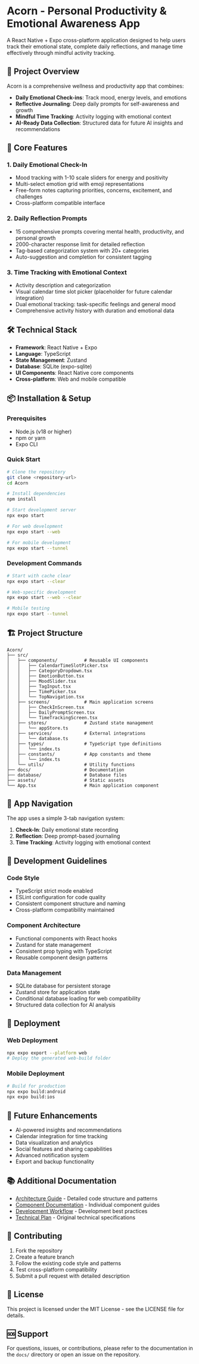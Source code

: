 # Acorn - Personal Productivity & Emotional Awareness App

A React Native + Expo cross-platform application designed to help users track their emotional state, complete daily reflections, and manage time effectively through mindful activity tracking.

## 🌟 Project Overview

Acorn is a comprehensive wellness and productivity app that combines:
- **Daily Emotional Check-ins**: Track mood, energy levels, and emotions
- **Reflective Journaling**: Deep daily prompts for self-awareness and growth
- **Mindful Time Tracking**: Activity logging with emotional context
- **AI-Ready Data Collection**: Structured data for future AI insights and recommendations

## 🎯 Core Features

### 1. Daily Emotional Check-In
- Mood tracking with 1-10 scale sliders for energy and positivity
- Multi-select emotion grid with emoji representations
- Free-form notes capturing priorities, concerns, excitement, and challenges
- Cross-platform compatible interface

### 2. Daily Reflection Prompts
- 15 comprehensive prompts covering mental health, productivity, and personal growth
- 2000-character response limit for detailed reflection
- Tag-based categorization system with 20+ categories
- Auto-suggestion and completion for consistent tagging

### 3. Time Tracking with Emotional Context
- Activity description and categorization
- Visual calendar time slot picker (placeholder for future calendar integration)
- Dual emotional tracking: task-specific feelings and general mood
- Comprehensive activity history with duration and emotional data

## 🛠️ Technical Stack

- **Framework**: React Native + Expo
- **Language**: TypeScript
- **State Management**: Zustand
- **Database**: SQLite (expo-sqlite)
- **UI Components**: React Native core components
- **Cross-platform**: Web and mobile compatible

## 📦 Installation & Setup

### Prerequisites
- Node.js (v18 or higher)
- npm or yarn
- Expo CLI

### Quick Start
```bash
# Clone the repository
git clone <repository-url>
cd Acorn

# Install dependencies
npm install

# Start development server
npx expo start

# For web development
npx expo start --web

# For mobile development
npx expo start --tunnel
```

### Development Commands
```bash
# Start with cache clear
npx expo start --clear

# Web-specific development
npx expo start --web --clear

# Mobile testing
npx expo start --tunnel
```

## 🏗️ Project Structure

```
Acorn/
├── src/
│   ├── components/          # Reusable UI components
│   │   ├── CalendarTimeSlotPicker.tsx
│   │   ├── CategoryDropdown.tsx
│   │   ├── EmotionButton.tsx
│   │   ├── MoodSlider.tsx
│   │   ├── TagInput.tsx
│   │   ├── TimePicker.tsx
│   │   └── TopNavigation.tsx
│   ├── screens/             # Main application screens
│   │   ├── CheckInScreen.tsx
│   │   ├── DailyPromptScreen.tsx
│   │   └── TimeTrackingScreen.tsx
│   ├── stores/              # Zustand state management
│   │   └── appStore.ts
│   ├── services/            # External integrations
│   │   └── database.ts
│   ├── types/               # TypeScript type definitions
│   │   └── index.ts
│   ├── constants/           # App constants and theme
│   │   └── index.ts
│   └── utils/               # Utility functions
├── docs/                    # Documentation
├── database/                # Database files
├── assets/                  # Static assets
└── App.tsx                  # Main application component
```

## 📱 App Navigation

The app uses a simple 3-tab navigation system:
1. **Check-In**: Daily emotional state recording
2. **Reflection**: Deep prompt-based journaling
3. **Time Tracking**: Activity logging with emotional context

## 🔧 Development Guidelines

### Code Style
- TypeScript strict mode enabled
- ESLint configuration for code quality
- Consistent component structure and naming
- Cross-platform compatibility maintained

### Component Architecture
- Functional components with React hooks
- Zustand for state management
- Consistent prop typing with TypeScript
- Reusable component design patterns

### Data Management
- SQLite database for persistent storage
- Zustand store for application state
- Conditional database loading for web compatibility
- Structured data collection for AI analysis

## 🚀 Deployment

### Web Deployment
```bash
npx expo export --platform web
# Deploy the generated web-build folder
```

### Mobile Deployment
```bash
# Build for production
npx expo build:android
npx expo build:ios
```

## 🔮 Future Enhancements

- AI-powered insights and recommendations
- Calendar integration for time tracking
- Data visualization and analytics
- Social features and sharing capabilities
- Advanced notification system
- Export and backup functionality

## 📚 Additional Documentation

- [Architecture Guide](docs/ARCHITECTURE.md) - Detailed code structure and patterns
- [Component Documentation](docs/COMPONENTS.md) - Individual component guides
- [Development Workflow](docs/DEVELOPMENT.md) - Development best practices
- [Technical Plan](TECHNICAL_PLAN.md) - Original technical specifications

## 🤝 Contributing

1. Fork the repository
2. Create a feature branch
3. Follow the existing code style and patterns
4. Test cross-platform compatibility
5. Submit a pull request with detailed description

## 📄 License

This project is licensed under the MIT License - see the LICENSE file for details.

## 🆘 Support

For questions, issues, or contributions, please refer to the documentation in the `docs/` directory or open an issue on the repository. 